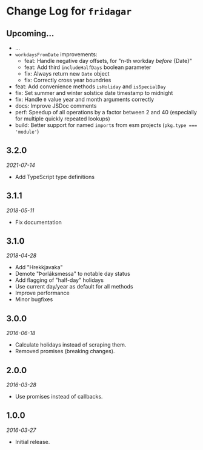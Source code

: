 # Change Log for `fridagar`

## Upcoming...

- ... <!-- Add new lines here. -->
- `workdaysFromDate` improvements:
  - feat: Handle negative day offsets, for "n-th workday _before_ {Date}"
  - feat: Add third `includeHalfDays` boolean parameter
  - fix: Always return new `Date` object
  - fix: Correctly cross year boundries
- feat: Add convenience methods `isHoliday` and `isSpecialDay`
- fix: Set summer and winter solstice date timestamp to midnight
- fix: Handle `0` value year and month arguments correctly
- docs: Improve JSDoc comments
- perf: Speedup of all operations by a factor between 2 and 40 (especially for multiple quickly repeated lookups)
- build: Better support for named `import`s from esm projects (`pkg.type === 'module'`)

## 3.2.0

_2021-07-14_

- Add TypeScript type definitions

## 3.1.1

_2018-05-11_

- Fix documentation

## 3.1.0

_2018-04-28_

- Add "Hrekkjavaka"
- Demote "Þorláksmessa" to notable day status
- Add flagging of "half-day" holidays
- Use current day/year as default for all methods
- Improve performance
- Minor bugfixes

## 3.0.0

_2016-06-18_

- Calculate holidays instead of scraping them.
- Removed promises (breaking changes).

## 2.0.0

_2016-03-28_

- Use promises instead of callbacks.

## 1.0.0

_2016-03-27_

- Initial release.
